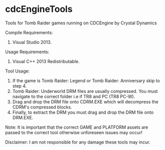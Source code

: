 # cdcEngineTools
Tools for Tomb Raider games running on CDCEngine by Crystal Dynamics

Compile Requirements:

1. Visual Studio 2013.

Usage Requirements:

1. Visual C++ 2013 Redistributable.

Tool Usage:

1. If the game is Tomb Raider: Legend or Tomb Raider: Anniversary skip to step 4.
2. Tomb Raider: Underworld DRM files are usually compressed. You must navigate to the correct folder i.e if TR8 and PC (TR8 PC-W).
3. Drag and drop the DRM file onto CDRM.EXE which will decompress the CDRM's compressed blocks.
4. Finally, to extract the DRM you must drag and drop the DRM file onto DRM.EXE.

Note: It is important that the correct GAME and PLATFORM assets are passed to the correct tool otherwise unforeseen issues may occur!

Disclaimer: I am not responsible for any damage these tools may incur.
